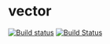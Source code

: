 # vector
[![Build status](https://ci.appveyor.com/api/projects/status/8rnlv6jy8mt0jy0u/branch/new?svg=true)](https://ci.appveyor.com/project/Mephisto94/vector/branch/new)
[![Build Status](https://travis-ci.org/Mephisto94/vector.svg?branch=new)](https://travis-ci.org/Mephisto94/vector)